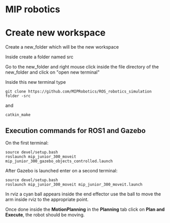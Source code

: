 
# **MIP robotics**

# Create new workspace

Create a new_folder which will be the new workspace

Inside create a folder named src

Go to the new_folder and right mouse click inside the file directory of the new_folder and click on "open new terminal"

Inside this new terminal type
```
git clone https://github.com/MIPRobotics/ROS_robotics_simulation folder -src
```
and
```
catkin_make
```

## **Execution** commands for **ROS1** and **Gazebo**

On the first terminal:
```
source devel/setup.bash
roslaunch mip_junior_300_moveit mip_junior_300_gazebo_objects_controlled.launch
```

After Gazebo is launched enter on a second terminal:
```
source devel/setup.bash
roslaunch mip_junior_300_moveit mip_junior_300_moveit.launch
```

In rviz a cyan ball appears inside the end effector use the ball to move the arm inside rviz to the appropriate point.

Once done inside the **MotionPlanning** in the **Planning** tab click on **Plan and Execute**, the robot should be moving.
